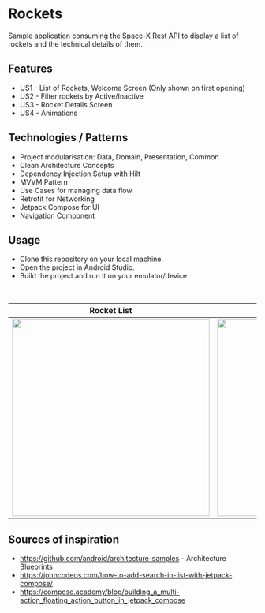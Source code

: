 # Rockets
Sample application consuming the [Space-X Rest API](https://github.com/r-spacex/SpaceX-API) to display a list of rockets and the technical details of them.

## Features
- US1 - List of Rockets, Welcome Screen (Only shown on first opening)
- US2 - Filter rockets by Active/Inactive
- US3 - Rocket Details Screen 
- US4 - Animations


## Technologies / Patterns
- Project modularisation: Data, Domain, Presentation, Common
- Clean Architecture Concepts
- Dependency Injection Setup with Hilt
- MVVM Pattern
- Use Cases for managing data flow
- Retrofit for Networking
- Jetpack Compose for UI 
- Navigation Component 

## Usage
- Clone this repository on your local machine. 
- Open the project in Android Studio. 
- Build the project and run it on your emulator/device.


&nbsp;

Rocket List            |  Rocket Details
:-------------------------:|:-------------------------:
 <img src="https://user-images.githubusercontent.com/5732276/180953910-7d249f10-d88d-4d03-8d36-9bfe1e001e9e.png" width="400"> |  <img src="https://user-images.githubusercontent.com/5732276/180953934-b4081255-4227-4783-9465-c06006b78d30.png" width="400">



## Sources of inspiration

- https://github.com/android/architecture-samples - Architecture Blueprints
- https://johncodeos.com/how-to-add-search-in-list-with-jetpack-compose/
- https://compose.academy/blog/building_a_multi-action_floating_action_button_in_jetpack_compose
